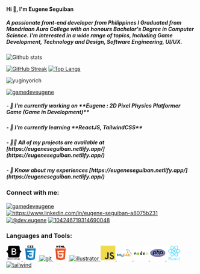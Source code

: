 <h4 >Hi 👋, I'm Eugene Seguiban</h1>
<h5 >A passionate front-end developer from Philippines I Graduated from Mondriaan Aura College with an honours Bachelor's Degree in Computer Science. I'm interested in a wide range of topics, Including Game Development, Technology and Design, Software Engineering, UI/UX.</h3>

![Github stats](https://github-readme-stats.vercel.app/api?username=yuginYorichi)

[![GitHub Streak](http://github-readme-streak-stats.herokuapp.com?user=YuginYorichi&theme=dark&background=000000)](https://git.io/streak-stats)
[![Top Langs](https://github-readme-stats.vercel.app/api/top-langs/?username=YuginYorichi&layout=compact&theme=vision-friendly-dark)](https://github.com/anuraghazra/github-readme-stats)
<p align="left"> <img src="https://komarev.com/ghpvc/?username=yuginyorich&label=Profile%20views&color=0e75b6&style=flat" alt="yuginyorich" /> </p>
<p align="left"> <a href="https://twitter.com/gamedeveugene" target="blank"><img src="https://img.shields.io/twitter/follow/gamedeveugene?logo=twitter&style=for-the-badge" alt="gamedeveugene" /></a> </p>

<h5> - 🔭 I’m currently working on **Eugene : 2D Pixel Physics Platformer Game (Game in Development)** </h5>

<h5> - 🌱 I’m currently learning **ReactJS, TailwindCSS** </h5>

<h5> - 👨‍💻 All of my projects are available at [https://eugeneseguiban.netlify.app/](https://eugeneseguiban.netlify.app/) </h5>

<h5> - 📄 Know about my experiences [https://eugeneseguiban.netlify.app/](https://eugeneseguiban.netlify.app/) </h5>

<h3 align="left">Connect with me:</h3>
<p align="left">
<a href="https://twitter.com/gamedeveugene" target="blank"><img align="center" src="https://raw.githubusercontent.com/rahuldkjain/github-profile-readme-generator/master/src/images/icons/Social/twitter.svg" alt="gamedeveugene" height="30" width="40" /></a>
<a href="https://linkedin.com/in/https://www.linkedin.com/in/eugene-seguiban-a8075b231" target="blank"><img align="center" src="https://raw.githubusercontent.com/rahuldkjain/github-profile-readme-generator/master/src/images/icons/Social/linked-in-alt.svg" alt="https://www.linkedin.com/in/eugene-seguiban-a8075b231" height="30" width="40" /></a>
<a href="https://www.youtube.com/c/@dev.eugene" target="blank"><img align="center" src="https://raw.githubusercontent.com/rahuldkjain/github-profile-readme-generator/master/src/images/icons/Social/youtube.svg" alt="@dev.eugene" height="30" width="40" /></a>
<a href="https://discord.gg/104246719314690048" target="blank"><img align="center" src="https://raw.githubusercontent.com/rahuldkjain/github-profile-readme-generator/master/src/images/icons/Social/discord.svg" alt="104246719314690048" height="30" width="40" /></a>
</p>

<h3 align="left">Languages and Tools:</h3>
<p align="left"> <a href="https://getbootstrap.com" target="_blank" rel="noreferrer"> <img src="https://raw.githubusercontent.com/devicons/devicon/master/icons/bootstrap/bootstrap-plain-wordmark.svg" alt="bootstrap" width="40" height="40"/> </a> <a href="https://www.w3schools.com/css/" target="_blank" rel="noreferrer"> <img src="https://raw.githubusercontent.com/devicons/devicon/master/icons/css3/css3-original-wordmark.svg" alt="css3" width="40" height="40"/> </a> <a href="https://git-scm.com/" target="_blank" rel="noreferrer"> <img src="https://www.vectorlogo.zone/logos/git-scm/git-scm-icon.svg" alt="git" width="40" height="40"/> </a> <a href="https://www.w3.org/html/" target="_blank" rel="noreferrer"> <img src="https://raw.githubusercontent.com/devicons/devicon/master/icons/html5/html5-original-wordmark.svg" alt="html5" width="40" height="40"/> </a> <a href="https://www.adobe.com/in/products/illustrator.html" target="_blank" rel="noreferrer"> <img src="https://www.vectorlogo.zone/logos/adobe_illustrator/adobe_illustrator-icon.svg" alt="illustrator" width="40" height="40"/> </a> <a href="https://developer.mozilla.org/en-US/docs/Web/JavaScript" target="_blank" rel="noreferrer"> <img src="https://raw.githubusercontent.com/devicons/devicon/master/icons/javascript/javascript-original.svg" alt="javascript" width="40" height="40"/> </a> <a href="https://www.mysql.com/" target="_blank" rel="noreferrer"> <img src="https://raw.githubusercontent.com/devicons/devicon/master/icons/mysql/mysql-original-wordmark.svg" alt="mysql" width="40" height="40"/> </a> <a href="https://nodejs.org" target="_blank" rel="noreferrer"> <img src="https://raw.githubusercontent.com/devicons/devicon/master/icons/nodejs/nodejs-original-wordmark.svg" alt="nodejs" width="40" height="40"/> </a> <a href="https://www.php.net" target="_blank" rel="noreferrer"> <img src="https://raw.githubusercontent.com/devicons/devicon/master/icons/php/php-original.svg" alt="php" width="40" height="40"/> </a> <a href="https://reactjs.org/" target="_blank" rel="noreferrer"> <img src="https://raw.githubusercontent.com/devicons/devicon/master/icons/react/react-original-wordmark.svg" alt="react" width="40" height="40"/> </a> <a href="https://tailwindcss.com/" target="_blank" rel="noreferrer"> <img src="https://www.vectorlogo.zone/logos/tailwindcss/tailwindcss-icon.svg" alt="tailwind" width="40" height="40"/> </a> </p>




